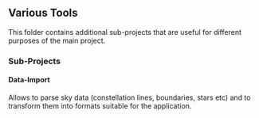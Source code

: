 ## Various Tools

This folder contains additional sub-projects that are useful for different purposes of the main project.

### Sub-Projects

#### Data-Import

Allows to parse sky data (constellation lines, boundaries, stars etc) and to transform them into formats suitable for the application.
